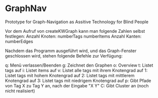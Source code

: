 # GraphNav
Prototype for Graph-Navigation as Assitive Technology for Blind People


Vor dem Aufruf von createKWGraph kann man folgende Zahlen selbst festlegen:
Anzahl Knoten:
  numberTags
  numberItems
Anzahl Kanten:
  numberEdges

Nachdem das Programm ausgeführt wird, und das Graph-Fenster geschlossen wird, 
stehen folgende Befehle zur Verfügung:

q: Menü verlassen/Beenden
g:  Zeichnet den Graphen
o:  Overview
t:  Listet tags auf
i:  Listet items auf
v:  Listet alle tags mit ihrem Knotengrad auf
1:  Listet tags mit hohem Knotengrad auf
2:  Listet tags mit mittlerem Knotengrad auf
3:  Listet tags mit niedrigem Knotengrad auf
p:  Gibt Pfade von Tag X zu Tag Y an, nach der Eingabe "X Y"
C:  Gibt Cluster an (noch nicht realisiert)
